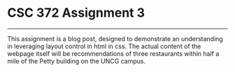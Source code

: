 <h1>CSC 372 Assignment 3</h1>
<hr>
<p>
  This assignment is a blog post, designed to demonstrate an understanding in leveraging layout control in html in css. The actual content of the webpage itself will be recommendations of three restaurants within half a mile of the Petty building on the UNCG campus.
</p>
